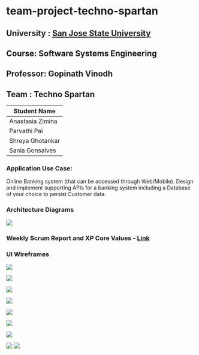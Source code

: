 # team-project-techno-spartan
## University : [San Jose State University](http://www.sjsu.edu/)
## Course: Software Systems Engineering
## Professor: Gopinath Vinodh

## Team : Techno Spartan
Student Name      | 
-------------     |
Anastasia Zimina |
Parvathi Pai     |
Shreya Ghotankar  |
Sania Gonsalves |

### Application Use Case:
Online Banking system (that can be accessed through Web/Mobile).
Design and implement supporting APIs for a banking system including a Database of your choice to persist Customer data.

### Architecture Diagrams
![](Documentation/ArchitectureDiagram.png)

### Weekly Scrum Report and XP Core Values - [Link](https://github.com/gopinathsjsu/team-project-techno-spartan/blob/BillPayment/Documentation/ScrumReports/)

### UI Wireframes

![](Documentation/UIWireFrames/User_Dashboard.png)

![](Documentation/UIWireFrames/Account_Page.png)

![](Documentation/UIWireFrames/Open_Account.png)

![](Documentation/UIWireFrames/Close_Account.png)

![](Documentation/UIWireFrames/Close_Account-Error.png)

![](Documentation/UIWireFrames/Transaction_Page.png)

![](Documentation/UIWireFrames/Bill_Payment.png)

![](Documentation/UIWireFrames/Dispute_Transaction.png)
![](Documentation/UIWireFrames/Admin_Page.png)

